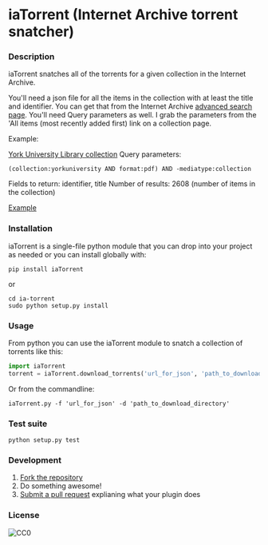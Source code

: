 # iaTorrent (Internet Archive torrent snatcher)

### Description

iaTorrent snatches all of the torrents for a given collection in the Internet Archive.

You'll need a json file for all the items in the collection with at least the title and identifier. You can get that from the Internet Archive [advanced search page](http://archive.org/advancedsearch.php). You'll need Query parameters as well. I grab the parameters from the 'All items (most recently added first) link on a collection page. 

Example:

[York University Library collection](http://archive.org/details/YorkUniversity)
Query parameters:

    (collection:yorkuniversity AND format:pdf) AND -mediatype:collection

Fields to return: identifier, title
Number of results: 2608 (number of items in the collection)

[Example](http://archive.org/advancedsearch.php?q=%28collection%3Ayorkuniversity+AND+format%3Apdf%29+AND+-mediatype%3Acollection&fl%5B%5D=identifier&fl%5B%5D=title&sort%5B%5D=&sort%5B%5D=&sort%5B%5D=&rows=2608&page=1&output=json)

### Installation

iaTorrent is a single-file python module that you can drop into your project as needed or you can install globally with:

    pip install iaTorrent

or

    cd ia-torrent
    sudo python setup.py install

### Usage

From python you can use the iaTorrent module to snatch a collection of torrents like this:

```python
import iaTorrent
torrent = iaTorrent.download_torrents('url_for_json', 'path_to_download_directory')
```

Or from the commandline:

    iaTorrent.py -f 'url_for_json' -d 'path_to_download_directory'


### Test suite

    python setup.py test

### Development

1. [Fork the repository](https://help.github.com/articles/fork-a-repo)
2. Do something awesome!
3. [Submit a pull request](https://help.github.com/articles/creating-a-pull-request) explianing what your plugin does

### License

![CC0](http://i.creativecommons.org/p/zero/1.0/88x31.png "CC0")
